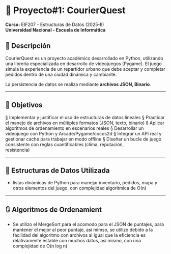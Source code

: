 # 📌 Proyecto#1: CourierQuest
**Curso:** EIF207 - Estructuras de Datos (2025-II)  
**Universidad Nacional - Escuela de Informática**

## 📖 Descripción
CourierQuest es un proyecto académico desarrollado en Python, utilizando una librería especializada en desarrollo de videojuegos (Pygame). El juego simula la experiencia de un repartidor urbano que debe aceptar y completar pedidos dentro de una ciudad dinámica y cambiante.

La persistencia de datos se realiza mediante **archivos JSON, Binario**.

---

## 🎯 Objetivos
§ Implementar	y	justificar	el	uso	de	estructuras	de	datos	lineales
§ Practicar	el	manejo	de	archivos	en	múltiples	formatos (JSON,	texto,	binario)
§ Aplicar	algoritmos	de	ordenamiento en	escenarios	reales
§ Desarrollar	un	videojuego	con	Python	y	Arcade/Pygame/cocos2d
§ Integrar	un	API	real y	gestionar	caché	para	trabajar	en	modo	offline
§ Diseñar	un	bucle	de	juego	consistente	con	 reglas	cuantificables	 (clima,	 reputación,	
resistencia)

---

## 🧱 Estructuras de Datos Utilizada
- listas dinámicas de Python para manejar inventario, pedidos, mapa y otros elementos del juego. con complejidad algoritmica de O(n)
  
---

## 🔃 Algoritmos de Ordenamient
- Se utilizo el MergeSort para el acomodo para el JSON de puntajes, para mantener el mejor al peor puntaje, así mimso, se utilizo debido a la facilidad del algoritmo con archivos al igual que la eficiencia es relativamente estable con muchos datos, así mismo, con una complejidad de O(n log n)
